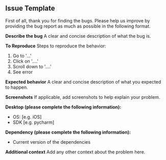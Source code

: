 
## Issue Template
First of all, thank you for finding the bugs. Please help us improve by providing the bug report as much as possible in the following format.

**Describe the bug**
A clear and concise description of what the bug is.

**To Reproduce**
Steps to reproduce the behavior:
1. Go to '...'
2. Click on '....'
3. Scroll down to '....'
4. See error

**Expected behavior**
A clear and concise description of what you expected to happen.

**Screenshots**
If applicable, add screenshots to help explain your problem.

**Desktop (please complete the following information):**
 - OS: [e.g. iOS]
 - SDK [e.g. pycharm]

**Dependency (please complete the following information):**
 - Current version of the dependencies

**Additional context**
Add any other context about the problem here.
